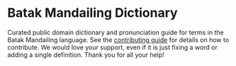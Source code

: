 
# Batak Mandailing Dictionary

Curated public domain dictionary and pronunciation guide for terms in the Batak Mandailing language. See the [contributing guide](https://github.com/drumworkteam/term/blob/make/.github/contributing.md) for details on how to contribute. We would love your support, even if it is just fixing a word or adding a single definition. Thank you for all your help!